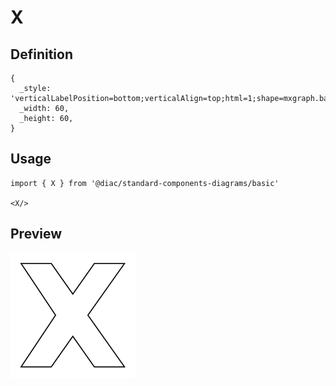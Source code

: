 # X

## Definition

```
{
  _style: 'verticalLabelPosition=bottom;verticalAlign=top;html=1;shape=mxgraph.basic.x',
  _width: 60,
  _height: 60,
}
```

## Usage

```
import { X } from '@diac/standard-components-diagrams/basic'

<X/>
```

## Preview

<img src="./x.png" width="200"/>
